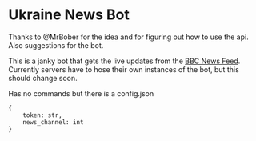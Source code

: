 # Ukraine News Bot

Thanks to @MrBober for the idea and for figuring out how to use the api. Also suggestions for the bot.


This is a janky bot that gets the live updates from the [BBC News Feed](https://www.bbc.co.uk/news/live/world-europe-60517447). Currently servers have to hose their own instances of the bot, but this should change soon.

Has no commands but there is a config.json
```
{
    token: str,
    news_channel: int
}